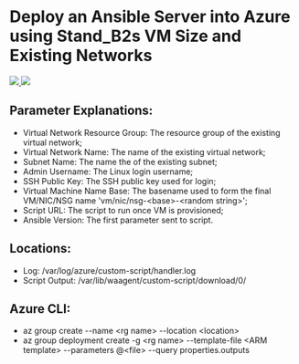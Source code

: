 # Deploy an Ansible Server into Azure using Stand_B2s VM Size and Existing Networks 

<a href="https://portal.azure.com/#create/Microsoft.Template/uri/https%3A%2F%2Fraw.githubusercontent.com%2Fsiaomingjeng%2Fansiblebastincreation%2Fmaster%2Fansible_azure.json" target="_blank">
    <img src="http://azuredeploy.net/deploybutton.png"/>
</a>
<a href="http://armviz.io/#/?load=https%3A%2F%2Fraw.githubusercontent.com%2Fsiaomingjeng%2Fansiblebastincreation%2Fmaster%2Fansible_azure.json" target="_blank">
    <img src="http://armviz.io/visualizebutton.png"/> 
</a>

## Parameter Explanations:
- Virtual Network Resource Group: The resource group of the existing virtual network;
- Virtual Network Name: The name of the existing virtual network;
- Subnet Name: The name the of the existing subnet;
- Admin Username: The Linux login username;
- SSH Public Key: The SSH public key used for login;
- Virtual Machine Name Base: The basename used to form the final VM/NIC/NSG name \'vm/nic/nsg-\<base\>-\<random string\>\';
- Script URL: The script to run once VM is provisioned;
- Ansible Version: The first parameter sent to script.

## Locations:
- Log: /var/log/azure/custom-script/handler.log
- Script Output: /var/lib/waagent/custom-script/download/0/

## Azure CLI:
- az group create --name \<rg name\> --location \<location\>
- az group deployment create -g \<rg name\> --template-file \<ARM template\> --parameters @\<file\> --query properties.outputs
